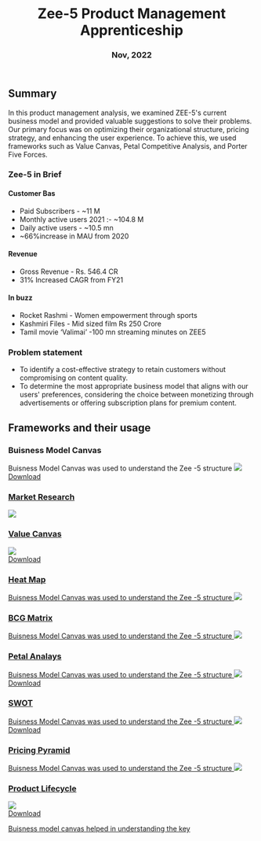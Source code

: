 

<!DOCTYPE html>
<html>
<head>
  <!--
  <style>
    body {
      font-family: Arial, sans-serif;
      color: #333;
      margin: 0;
      padding: 0;
    }
  
    header {
      background-color: #0072C6;
      color: #FFF;
      padding: 20px;
      text-align: center;
      margin-bottom: 20px;
    }
    
    .highlight {
			background-color: #FCD116;
			padding: 3px 5px;
			border-radius: 3px;
		}
  
    h1 {
      font-size: 36px;
      margin: 0;
      line-height: 1.2;
    }
  </style>
  -->
</head>

</head>
<body>
	<header>
		<h1>Zee-5 Product Management Apprenticeship</h1>
    <h3> 	Nov, 2022</h3>
	</header>
	<div class="container">
		<h2>Summary</h2>

<p> In this product management analysis, we examined ZEE-5's current business model and provided valuable suggestions to solve their problems. Our primary focus was on optimizing their organizational structure, pricing strategy, and enhancing the user experience. To achieve this, we used frameworks such as Value Canvas, Petal Competitive Analysis, and Porter Five Forces.</p>

<h3>  Zee-5 in Brief </h3>
	<h4>Customer Bas </h4>
<ul>
<li>  Paid Subscribers - ~11 M</li>
<li> Monthly active users 2021 :- ~104.8 M</li>
<li> Daily active users  - ~10.5 mn</li>
  <li> ~66%increase in MAU from 2020</li>
  </ul>

<h4>Revenue</h4>
<ul>
<li> Gross Revenue -  Rs. 546.4 CR</li>
<li> 31% Increased CAGR from FY21</li>
</ul>

<h4>In buzz</h4>
<ul>
<li>  Rocket Rashmi - Women empowerment through sports</li>
<li>  Kashmiri Files - Mid sized film Rs 250 Crore</li>
<li> Tamil movie ‘Valimai’ -100 mn streaming minutes on ZEE5</li>
  </ul> 


 
<h3> Problem statement </h3>
<ul>
<li> To identify a cost-effective strategy to retain customers without compromising on content quality. </li>
<li>  To determine the most appropriate business model that aligns with our users' preferences, considering the choice between monetizing through advertisements or offering subscription plans for premium content.</li>
 </ul> 


<h2> Frameworks and their usage </h2>

<h3> Buisness Model Canvas</h3>
Buisness Model Canvas was used to understand the Zee -5 structure 
	<img src="https://drive.google.com/uc?export=view&id=1J4WWj0EOVURYxaFcbn74m-Kvv0N699wt">
    <br>
    <a href="https://drive.google.com/uc?export=download&id=1J4WWj0EOVURYxaFcbn74m-Kvv0N699wt" download>
        Download
	


<h3> Market Research  </h3>
	<img src="https://drive.google.com/uc?export=view&id=1QupIJ6vo7hSeXE2vmUDxEB1CdVwwKuoU">


<h3> Value Canvas </h3>
	<img src="https://drive.google.com/uc?export=view&id=1D-jXwW3Ru2su6L8DQjg4qtoSGvKHXznq">
    <br>
    <a href="https://drive.google.com/uc?export=download&id=1D-jXwW3Ru2su6L8DQjg4qtoSGvKHXznq" download>
        Download

<h3> Heat Map </h3>
	Buisness Model Canvas was used to understand the Zee -5 structure 
	<img src="https://drive.google.com/uc?export=view&id=1AHM8pCZH9Dk_0uLUjz-AlZ4Jp3HwZJBA">
    


<h3> BCG Matrix </h3>
	Buisness Model Canvas was used to understand the Zee -5 structure 
	<img src="https://drive.google.com/uc?export=view&id=1GHdQYMIWdKmzBfeP0ZjQ6QPY5xfIz2Df">
   

	   
		
<h3> Petal Analays</h3>
	Buisness Model Canvas was used to understand the Zee -5 structure 
	<img src="https://drive.google.com/uc?export=view&id=1J4WWj0EOVURYxaFcbn74m-Kvv0N699wt">
    <br>
    <a href="https://drive.google.com/uc?export=download&id=1J4WWj0EOVURYxaFcbn74m-Kvv0N699wt" download>
        Download


<h3> SWOT </h3>
Buisness Model Canvas was used to understand the Zee -5 structure 
	<img src="https://drive.google.com/uc?export=view&id=1J4WWj0EOVURYxaFcbn74m-Kvv0N699wt">
    <br>
    <a href="https://drive.google.com/uc?export=download&id=1J4WWj0EOVURYxaFcbn74m-Kvv0N699wt" download>
        Download


<h3> Pricing Pyramid </h3>
Buisness Model Canvas was used to understand the Zee -5 structure 
	<img src="https://drive.google.com/uc?export=view&id=1cZbMpnLQ09R3a_KKb0iMmXdIR1Q_d5i1">


<h3> Product Lifecycle  </h3>
	<img src="https://drive.google.com/uc?export=view&id=1QupIJ6vo7hSeXE2vmUDxEB1CdVwwKuoU">
    <br>
    <a href="https://drive.google.com/uc?export=download&id=1QupIJ6vo7hSeXE2vmUDxEB1CdVwwKuoU" download>
        Download





Buisness model canvas helped in understanding the key

